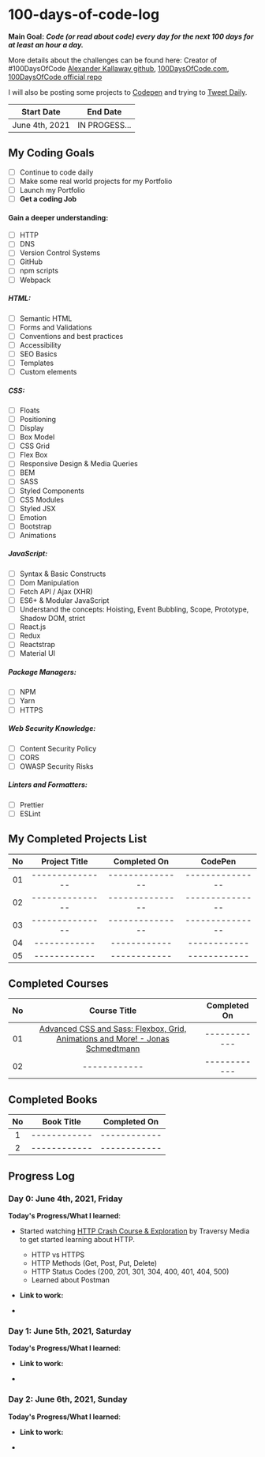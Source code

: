 # 100-days-of-code-log

**Main Goal:** **_Code (or read about code) every day for the next 100 days for at least an hour a day._**

More details about the challenges can be found here:
Creator of #100DaysOfCode [Alexander Kallaway github](https://github.com/Kallaway "Alexander Kallaway"), [100DaysOfCode.com](http://100daysofcode.com/ "100daysofcode.com"),
[100DaysOfCode official repo](https://github.com/Kallaway/100-days-of-code "the official repo")

I will also be posting some projects to [Codepen](https://codepen.io/IAmAlexJohnson) and trying to [Tweet Daily](https://twitter.com/IAmAlex_Johnson).

|   Start Date   |   End Date    |
| :------------: | :-----------: |
| June 4th, 2021 | IN PROGESS... |

## My Coding Goals

- [ ] Continue to code daily
- [ ] Make some real world projects for my Portfolio
- [ ] Launch my Portfolio
- [ ] **Get a coding Job**

#### Gain a deeper understanding:

- [ ] HTTP
- [ ] DNS
- [ ] Version Control Systems
- [ ] GitHub
- [ ] npm scripts
- [ ] Webpack

##### HTML:

- [ ] Semantic HTML
- [ ] Forms and Validations
- [ ] Conventions and best practices
- [ ] Accessibility
- [ ] SEO Basics
- [ ] Templates
- [ ] Custom elements

##### CSS:

- [ ] Floats
- [ ] Positioning
- [ ] Display
- [ ] Box Model
- [ ] CSS Grid
- [ ] Flex Box
- [ ] Responsive Design & Media Queries
- [ ] BEM
- [ ] SASS
- [ ] Styled Components
- [ ] CSS Modules
- [ ] Styled JSX
- [ ] Emotion
- [ ] Bootstrap
- [ ] Animations

##### JavaScript:

- [ ] Syntax & Basic Constructs
- [ ] Dom Manipulation
- [ ] Fetch API / Ajax (XHR)
- [ ] ES6+ & Modular JavaScript
- [ ] Understand the concepts: Hoisting, Event Bubbling, Scope, Prototype, Shadow DOM, strict
- [ ] React.js
- [ ] Redux
- [ ] Reactstrap
- [ ] Material UI

##### Package Managers:

- [ ] NPM
- [ ] Yarn
- [ ] HTTPS

##### Web Security Knowledge:

- [ ] Content Security Policy
- [ ] CORS
- [ ] OWASP Security Risks

##### Linters and Formatters:

- [ ] Prettier
- [ ] ESLint

## My Completed Projects List

| No  |  Project Title  |  Completed On   |     CodePen     |
| :-: | :-------------: | :-------------: | :-------------: |
| 01  | --------------- | --------------- | --------------- |
| 02  | --------------- | --------------- | --------------- |
| 03  | --------------- | --------------- | --------------- |
| 04  |  ------------   |  ------------   |  ------------   |
| 05  |  ------------   |  ------------   |  ------------   |

## Completed Courses

| No  |                                                             Course Title                                                              | Completed On |
| :-: | :-----------------------------------------------------------------------------------------------------------------------------------: | :----------: |
| 01  | [Advanced CSS and Sass: Flexbox, Grid, Animations and More! - Jonas Schmedtmann](https://www.udemy.com/course/advanced-css-and-sass/) | ------------ |
| 02  |                                                             ------------                                                              | ------------ |

## Completed Books

| No  | Book Title   | Completed On |
| :-: | ------------ | :----------: |
|  1  | ------------ | ------------ |
|  2  | ------------ | ------------ |

## Progress Log

### Day 0: June 4th, 2021, Friday

**Today's Progress/What I learned**:

- Started watching [HTTP Crash Course & Exploration](https://www.youtube.com/watch?v=iYM2zFP3Zn0) by Traversy Media to get started learning about HTTP.

  - HTTP vs HTTPS
  - HTTP Methods (Get, Post, Put, Delete)
  - HTTP Status Codes (200, 201, 301, 304, 400, 401, 404, 500)
  - Learned about Postman

- **Link to work:**

-

### Day 1: June 5th, 2021, Saturday

**Today's Progress/What I learned**:

- **Link to work:**

-

### Day 2: June 6th, 2021, Sunday

**Today's Progress/What I learned**:

- **Link to work:**

-
